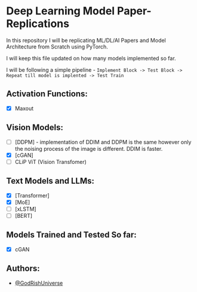# Deep Learning Model Paper-Replications

In this repository I will be replicating ML/DL/AI Papers and Model Architecture from Scratch using PyTorch.

I will keep this file updated on how many models implemented so far.

I will be following a simple pipeline - `Implement Block -> Test Block -> Repeat till model is implented -> Test Train`

## Activation Functions:

* [X] Maxout

## Vision Models:

* [ ] [DDPM] - implementation of DDIM and DDPM is the same however only the noising process of the image is different. DDIM is faster.
* [X] [cGAN]
* [ ] CLiP ViT (Vision Transfomer)

## Text Models and LLMs:

* [X] [Transformer]
* [X] [MoE]
* [ ] [xLSTM]
* [ ] [BERT]

## Models Trained and Tested So far:

* [X] cGAN

## Authors:

- [@GodRishUniverse](https://github.com/GodRishUniverse)
